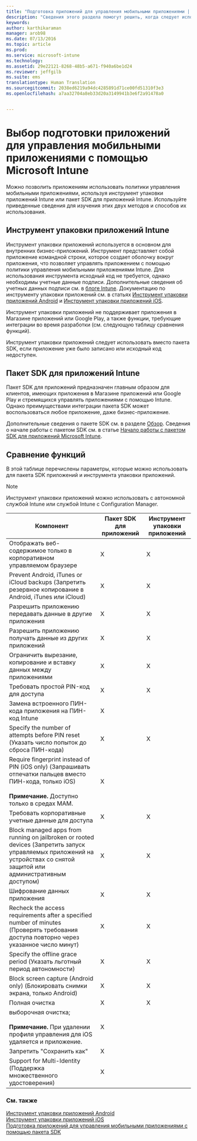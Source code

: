 ```yaml
---
title: "Подготовка приложений для управления мобильными приложениями | Microsoft Intune"
description: "Сведения этого раздела помогут решить, когда следует использовать инструмент упаковки приложений и пакет SDK, чтобы ваши пользовательские бизнес-приложения могли использовать политики управления мобильными приложениями."
keywords: 
author: karthikaraman
manager: arob98
ms.date: 07/13/2016
ms.topic: article
ms.prod: 
ms.service: microsoft-intune
ms.technology: 
ms.assetid: 29e22121-8268-48b5-a671-f940a6be1d24
ms.reviewer: jeffgilb
ms.suite: ems
translationtype: Human Translation
ms.sourcegitcommit: 2038ed6219a94dc4285891d71ce00fd51310f3e3
ms.openlocfilehash: a7aa32704a8eb33d20a3149941b3e6f2a91478a0


---
```


# Выбор подготовки приложений для управления мобильными приложениями с помощью Microsoft Intune
Можно позволить приложениям использовать политики управления мобильными приложениями, используя инструмент упаковки приложений Intune или пакет SDK для приложений Intune. Используйте приведенные сведения для изучения этих двух методов и способов их использования.

## Инструмент упаковки приложений Intune
Инструмент упаковки приложений используется в основном для внутренних бизнес-приложений. Инструмент представляет собой приложение командной строки, которое создает оболочку вокруг приложения, что позволяет управлять приложением с помощью политики управления мобильными приложениями Intune. Для использования инструмента исходный код не требуется, однако необходимы учетные данные подписи.  Дополнительные сведения об учетных данных подписи см. в [блоге Intune](https://blogs.technet.microsoft.com/enterprisemobility/2015/02/25/how-to-obtain-the-prerequisites-for-the-intune-app-wrapping-tool-for-ios/). Документацию по инструменту упаковки приложений см. в статьях [Инструмент упаковки приложений Android](prepare-android-apps-for-mobile-application-management-with-the-microsoft-intune-app-wrapping-tool.md) и [Инструмент упаковки приложений iOS](prepare-ios-apps-for-mobile-application-management-with-the-microsoft-intune-app-wrapping-tool.md).

Инструмент упаковки приложений не поддерживает приложения в Магазине приложений или Google Play, а также функции, требующие интеграции во время разработки (см. следующую таблицу сравнения функций).

Инструмент упаковки приложений следует использовать вместо пакета SDK, если приложение уже было записано или исходный код недоступен.

## Пакет SDK для приложений Intune
Пакет SDK для приложений предназначен главным образом для клиентов, имеющих приложения в Магазине приложений или Google Play и стремящихся управлять приложениями с помощью Intune. Однако преимуществами интеграции пакета SDK может воспользоваться любое приложение, даже бизнес-приложение.

Дополнительные сведения о пакете SDK см. в разделе [Обзор](/intune/develop/intune-app-sdk). Сведения о начале работы с пакетом SDK см. в статье [Начало работы с пакетом SDK для приложений Microsoft Intune](/intune/develop/intune-app-sdk-get-started).

## Сравнение функций
В этой таблице перечислены параметры, которые можно использовать для пакета SDK приложений и инструмента упаковки приложений.

> [!NOTE]
> Инструмент упаковки приложений можно использовать с автономной службой Intune или службой Intune с Configuration Manager.

|Компонент|Пакет SDK для приложений|Инструмент упаковки приложений|
|-----------|---------------------|-----------|
|Отображать веб-содержимое только в корпоративном управляемом браузере|X|X|
|Prevent Android, iTunes or iCloud backups (Запретить резервное копирование в Android, iTunes или iCloud)|X|X|
|Разрешить приложению передавать данные в другие приложения|X|X|
|Разрешить приложению получать данные из других приложений|X|X|
|Ограничить вырезание, копирование и вставку данных между приложениями|X|X|
|Требовать простой PIN-код для доступа|X|X|
|Замена встроенного ПИН-кода приложения на ПИН-код Intune|X||
|Specify the number of attempts before PIN reset (Указать число попыток до сброса ПИН-кода)|X|X|
|Require fingerprint instead of PIN (iOS only) (Запрашивать отпечатки пальцев вместо ПИН-кода, только iOS)<br></br>**Примечание.** Доступно только в средах MAM.|X||
|Требовать корпоративные учетные данные для доступа|X|X|
|Block managed apps from running on jailbroken or rooted devices (Запретить запуск управляемых приложений на устройствах со снятой защитой или административным доступом)|X|X|
|Шифрование данных приложения|X|X|
|Recheck the access requirements after a specified number of minutes (Проверять требования доступа повторно через указанное число минут)|X|X|
|Specify the offline grace period (Указать льготный период автономности)|X|X|
|Block screen capture (Android only) (Блокировать снимки экрана, только Android)|X|X|
|Полная очистка|X|X|
|выборочная очистка; <br></br>**Примечание.** При удалении профиля управления для iOS удаляется и приложение.|X||
|Запретить "Сохранить как" |X||
|Support for Multi-Identity (Поддержка множественного удостоверения)|X||

### См. также
[Инструмент упаковки приложений Android](prepare-android-apps-for-mobile-application-management-with-the-microsoft-intune-app-wrapping-tool.md)</br>
[Инструмент упаковки приложений iOS](prepare-ios-apps-for-mobile-application-management-with-the-microsoft-intune-app-wrapping-tool.md)</br>
[Подготовка приложений для управления мобильными приложениями с помощью пакета SDK](use-the-sdk-to-enable-apps-for-mobile-application-management.md)



<!--HONumber=Jul16_HO4-->


